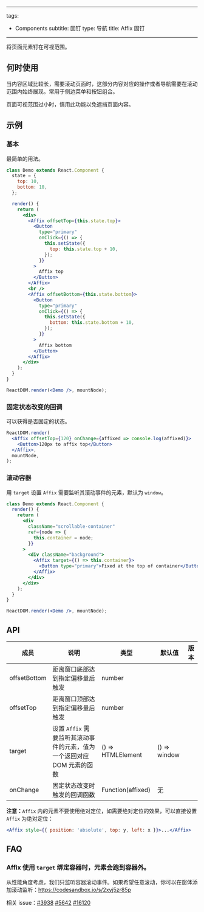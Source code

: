 ---
tags:
  - Components
subtitle: 固钉
type: 导航
title: Affix 固钉
------

将页面元素钉在可视范围。

## 何时使用

当内容区域比较长，需要滚动页面时，这部分内容对应的操作或者导航需要在滚动范围内始终展现。常用于侧边菜单和按钮组合。

页面可视范围过小时，慎用此功能以免遮挡页面内容。

## 示例

### 基本

最简单的用法。

```jsx live
class Demo extends React.Component {
  state = {
    top: 10,
    bottom: 10,
  };

  render() {
    return (
      <div>
        <Affix offsetTop={this.state.top}>
          <Button
            type="primary"
            onClick={() => {
              this.setState({
                top: this.state.top + 10,
              });
            }}
          >
            Affix top
          </Button>
        </Affix>
        <br />
        <Affix offsetBottom={this.state.bottom}>
          <Button
            type="primary"
            onClick={() => {
              this.setState({
                bottom: this.state.bottom + 10,
              });
            }}
          >
            Affix bottom
          </Button>
        </Affix>
      </div>
    );
  }
}

ReactDOM.render(<Demo />, mountNode);
```

### 固定状态改变的回调

可以获得是否固定的状态。

```jsx live
ReactDOM.render(
  <Affix offsetTop={120} onChange={affixed => console.log(affixed)}>
    <Button>120px to affix top</Button>
  </Affix>,
  mountNode,
);
```

### 滚动容器

用 `target` 设置 `Affix` 需要监听其滚动事件的元素，默认为 `window`。

```jsx live
class Demo extends React.Component {
  render() {
    return (
      <div
        className="scrollable-container"
        ref={node => {
          this.container = node;
        }}
      >
        <div className="background">
          <Affix target={() => this.container}>
            <Button type="primary">Fixed at the top of container</Button>
          </Affix>
        </div>
      </div>
    );
  }
}

ReactDOM.render(<Demo />, mountNode);
```

## API

| 成员 | 说明 | 类型 | 默认值 | 版本 |
| --- | --- | --- | --- | --- |
| offsetBottom | 距离窗口底部达到指定偏移量后触发 | number |  |  |
| offsetTop | 距离窗口顶部达到指定偏移量后触发 | number |  |  |
| target | 设置 `Affix` 需要监听其滚动事件的元素，值为一个返回对应 DOM 元素的函数 | () => HTMLElement | () => window |  |
| onChange | 固定状态改变时触发的回调函数 | Function(affixed) | 无 |  |

**注意：**`Affix` 内的元素不要使用绝对定位，如需要绝对定位的效果，可以直接设置 `Affix` 为绝对定位：

```jsx
<Affix style={{ position: 'absolute', top: y, left: x }}>...</Affix>
```

## FAQ

### Affix 使用 `target` 绑定容器时，元素会跑到容器外。

从性能角度考虑，我们只监听容器滚动事件。如果希望任意滚动，你可以在窗体添加滚动监听：<https://codesandbox.io/s/2xyj5zr85p>

相关 issue：[#3938](https://github.com/ant-design/ant-design/issues/3938) [#5642](https://github.com/ant-design/ant-design/issues/5642) [#16120](https://github.com/ant-design/ant-design/issues/16120)
